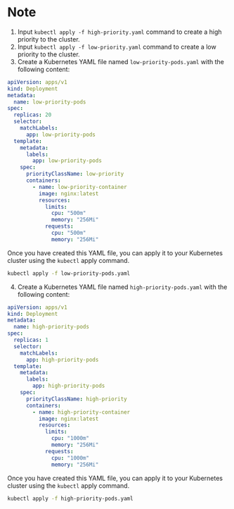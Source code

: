 # Note

1. Input `kubectl apply -f high-priority.yaml` command to create a high priority to the cluster.
2. Input `kubectl apply -f low-priority.yaml` command to create a low priority to the cluster.
3. Create a Kubernetes YAML file named `low-priority-pods.yaml` with the following content:

```yaml
apiVersion: apps/v1
kind: Deployment
metadata:
  name: low-priority-pods
spec:
  replicas: 20
  selector:
    matchLabels:
      app: low-priority-pods
  template:
    metadata:
      labels:
        app: low-priority-pods
    spec:
      priorityClassName: low-priority
      containers:
        - name: low-priority-container
          image: nginx:latest
          resources:
            limits:
              cpu: "500m"
              memory: "256Mi"
            requests:
              cpu: "500m"
              memory: "256Mi"
```

Once you have created this YAML file, you can apply it to your Kubernetes cluster using the `kubectl` apply command.

```bash
kubectl apply -f low-priority-pods.yaml
```

4. Create a Kubernetes YAML file named `high-priority-pods.yaml` with the following content:

```yaml
apiVersion: apps/v1
kind: Deployment
metadata:
  name: high-priority-pods
spec:
  replicas: 1
  selector:
    matchLabels:
      app: high-priority-pods
  template:
    metadata:
      labels:
        app: high-priority-pods
    spec:
      priorityClassName: high-priority
      containers:
        - name: high-priority-container
          image: nginx:latest
          resources:
            limits:
              cpu: "1000m"
              memory: "256Mi"
            requests:
              cpu: "1000m"
              memory: "256Mi"
```

Once you have created this YAML file, you can apply it to your Kubernetes cluster using the `kubectl` apply command.

```bash
kubectl apply -f high-priority-pods.yaml
```
